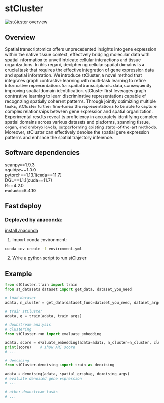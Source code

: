 # stCluster

![stCluster overview](./framework.png) 

## Overview 
Spatial transcriptomics offers unprecedented insights into gene expression within the native tissue context, effectively bridging molecular data with spatial information to unveil intricate cellular interactions and tissue organizations. In this regard, deciphering cellular spatial domains is a crucial task that requires the effective integration of gene expression data and spatial information. We introduce stCluster, a novel method that integrates graph contrastive learning with multi-task learning to refine informative representations for spatial transcriptomic data, consequently improving spatial domain identification. stCluster first leverages graph contrastive learning to learn discriminative representations capable of recognizing spatially coherent patterns. Through jointly optimizing multiple tasks, stCluster further fine-tunes the representations to be able to capture complex relationships between gene expression and spatial organization. Experimental results reveal its proficiency in accurately identifying complex spatial domains across various datasets and platforms, spanning tissue, organ, and embryo levels, outperforming existing state-of-the-art methods. Moreover, stCluster can effectively denoise the spatial gene expression patterns and enhance the spatial trajectory inference. 


## Software dependencies
scanpy==1.9.3  
squidpy==1.3.0  
pytorch==1.13.1(cuda==11.7)   
DGL==1.1.1(cuda==11.7)  
R==4.2.0  
mclust==5.4.10


## Fast deploy
<!-- ### Deployed by DockerHub (*Recommended*):  
 -->

### Deployed by anaconda:  
[install anaconda](https://docs.anaconda.com/free/anaconda/install/)

1. Import conda environment:  
``` bash
conda env create -f environment.yml
```

2. Write a python script to run stCluster

## Example
``` python
from stCluster.train import train
from st_datasets.dataset import get_data, dataset_you_need

# load dataset 
adata, n_cluster = get_data(dataset_func=dataset_you_need, dataset_args)

# train stCluster
adata, g = train(adata, train_args)

# downstream analysis
# clustering
from stCluster.run import evaluate_embedding

adata, score = evaluate_embedding(adata=adata, n_cluster=n_cluster, cluster_method=['mclust'], cluster_score_method=['ARI'])
print(score)    # show ARI score
# ...

# denoising
from stCluster.denoising import train as denoising

adata = denoising(adata, spatial_graph=g, denoising_args)
# evaluate denoised gene expression
# ...

# other downstream tasks
# ...
```


<!-- ## Citation
If you have found stCluster useful in your work, please consider citing [our article](url):
```

``` -->